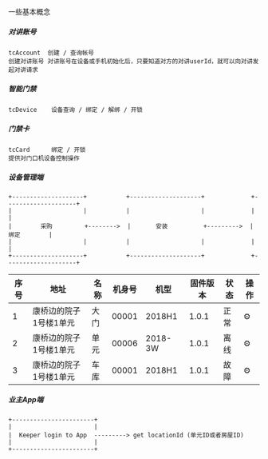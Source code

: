 
一些基本概念

##### 对讲账号
```
tcAccount  创建 / 查询帐号
创建对讲账号 对讲账号在设备或手机初始化后，只要知道对方的对讲userId，就可以向对讲发起对讲请求
```
##### 智能门禁  
```
tcDevice    设备查询 / 绑定 / 解绑 / 开锁
```

##### 门禁卡
```
tcCard      绑定 / 开锁
提供对门口机设备控制操作
```

##### 设备管理端

```
+--------------------+           +--------------------+             +--------------------+
|                    |           |                    |             |                    |
|        采购         +-------->  |       安装          +--------->  |         绑定        |
|                    |           |                    |             |                    |
+--------------------+           +--------------------+             +--------------------+
```

| 序号 | 地址 | 名称 | 机身号 | 机型 | 固件版本 | 状态 | 操作 |
|----|----|----|-----|------|------|------|------|
| 1 | 康桥边的院子1号楼1单元 | 大门 | 00001 | 2018H1 | 1.0.1 | 正常 | ⚙️ |
| 2 | 康桥边的院子1号楼1单元 | 单元 | 00006 | 2018-3W | 1.0.1 | 离线 | ⚙️ |
| 3 | 康桥边的院子1号楼1单元 | 车库 | 00001 | 2018H1 | 1.0.1 | 故障 | ⚙️ |



##### 业主App端
```
+-----------------------+
|                       |
|  Keeper login to App  ---------> get locationId (单元ID或者房屋ID)
|                       |
+-----------------------+

```

